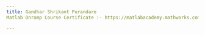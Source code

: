 ```yaml
---
title: Gandhar Shrikant Purandare
Matlab Onramp Course Certificate :- https://matlabacademy.mathworks.com/progress/share/certificate.html?id=908a995c-a7e8-4fce-a72e-52c01ec2dae3&

---
```

